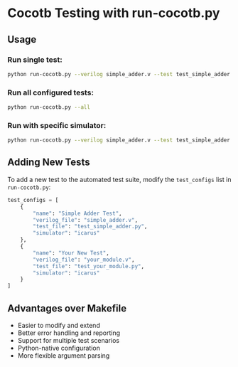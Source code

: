 # Cocotb Testing with run-cocotb.py

## Usage

### Run single test:
```bash
python run-cocotb.py --verilog simple_adder.v --test test_simple_adder.py
```

### Run all configured tests:
```bash
python run-cocotb.py --all
```

### Run with specific simulator:
```bash
python run-cocotb.py --verilog simple_adder.v --test test_simple_adder.py --simulator icarus
```

## Adding New Tests

To add a new test to the automated test suite, modify the `test_configs` list in `run-cocotb.py`:

```python
test_configs = [
    {
        "name": "Simple Adder Test",
        "verilog_file": "simple_adder.v",
        "test_file": "test_simple_adder.py",
        "simulator": "icarus"
    },
    {
        "name": "Your New Test",
        "verilog_file": "your_module.v",
        "test_file": "test_your_module.py",
        "simulator": "icarus"
    }
]
```

## Advantages over Makefile

- Easier to modify and extend
- Better error handling and reporting
- Support for multiple test scenarios
- Python-native configuration
- More flexible argument parsing 